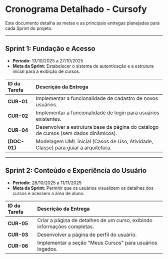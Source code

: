 # Cronograma Detalhado - Cursofy

Este documento detalha as metas e as principais entregas planejadas para cada Sprint do projeto.

---

## Sprint 1: Fundação e Acesso
- **Período:** 13/10/2025 a 27/10/2025
- **Meta da Sprint:** Estabelecer o sistema de autenticação e a estrutura inicial para a exibição de cursos.

| ID da Tarefa | Descrição da Entrega |
| :--- | :--- |
| **CUR-01** | Implementar a funcionalidade de cadastro de novos usuários. |
| **CUR-02** | Implementar a funcionalidade de login para usuários existentes. |
| **CUR-04** | Desenvolver a estrutura base da página do catálogo de cursos (sem dados dinâmicos). |
| **(DOC-01)** | Modelagem UML inicial (Casos de Uso, Atividade, Classe) para guiar a arquitetura. |

---

## Sprint 2: Conteúdo e Experiência do Usuário
- **Período:** 28/10/2025 a 11/11/2025
- **Meta da Sprint:** Permitir que os usuários visualizem os detalhes dos cursos e acessem a área de aluno.

| ID da Tarefa | Descrição da Entrega |
| :--- | :--- |
| **CUR-05** | Criar a página de detalhes de um curso, exibindo informações completas. |
| **CUR-03** | Desenvolver a página de perfil do usuário. |
| **CUR-06** | Implementar a seção "Meus Cursos" para usuários logados. |